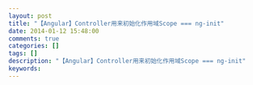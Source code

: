 ```yaml
---
layout: post
title: "【Angular】Controller用来初始化作用域Scope === ng-init"
date: 2014-01-12 15:48:00 
comments: true
categories: []
tags: []
description: "【Angular】Controller用来初始化作用域Scope === ng-init"
keywords: 
---
```





